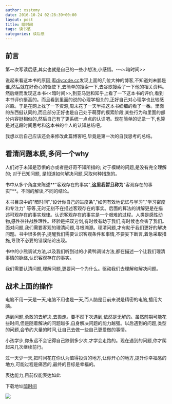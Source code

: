 ```yaml
---
author: xsstomy
date: 2016-10-24 02:28:39+00:00
layout: post
title: 暗时间
tags: 读书感
categories: 读后感
---
```


## 前言

第一次写读后感,其实也就是自己的一些小想法,小感悟。--<<暗时间>>

说起来看这本书的原因,逛[diycode.cc](http://www.diycode.cc/)发现上面的几位大神的博客,不知道刘未鹏是谁,然后就在好奇心的驱使下,去简单的搜索一下,去谷歌搜索了一下他的相关资料。然后继而发现这本书<<暗时间>>,到亚马逊和知乎上看了一下这本书的评价,看到本书评价挺高的。而且看到里面的说的心理学相关的,正好自己对心理学也比较感兴趣。于是在网上找了一下资源,周末花了一天半把这本书细细的看了一番。里面的东西挺认同的,而且部分正好也是自己处于萌芽的摸索阶段,某些行为和里面的部分内容挺相似的,然后自己有了更系统一点点的认识吧。现在简单的记录一下,也算是对这段时间思考和这本书的个人的认知总结吧。

我想以后自己应该还会来修改此篇博客吧,毕竟是第一次的自我思考的总结。

## 看清问题本质,多问一个why

人们对于未知是恐惧的亦或者是好奇不知所措的; 对于模糊的问题,是没有完全理解的; 对于已知问题, 是知道如何解决问题,采取何种措施的。

书中从多个角度来陈述**"客观存在的事实"**,这里我暂且称为**"客观存在的事实"**。不同的解读,不同的结论。

本书目录中的"暗时间","设计你自己的进度条","如何有效地记忆与学习","学习密度和专注力" 等等,无时无刻不在描述客观存在的事实。后面的算法的讲解更是在描述可观存在的事实规律。认识客观存在的事实是一个艰难的过程。人类是感性动物,感性往往战胜理性。经验是把双刃剑,有时候有助于我们,有时候也会害了我们。面对问题,我们需要客观的理清问题,寻根溯源。理清问题,才有助于我们更好的解决问题。书中很多例子,提醒我们需要认识客观条件和事情,不要妄下断言,着急采取措施,导致不必要的错误结论出现。

书中的小熊调试方法,以及我们听到过的小黄鸭调试方法,都在描述一个让我们理清事情的脉络,认识客观存在的事实。

我们需要认清问题,理解问题,更要问一个为什么。驱动我们去理解和解决问题。

## 战术上面的操作

电脑不用一天是一天,电脑不用也是一天,而人脑是目前来说是精密的电脑,擅用大脑。


遇到问题,勇敢的去解决,去搬走。要不然下次遇到,依然是无解的。虽然前期可能花些时间,但是随着解决的问题越多,自身解决问题的能力越强。以后遇到的问题,类型的问题,会节约大量的时间,让自己去做一些自己更爱做的事情。

小孩学步,你永远不会记得自己跌倒多少次,才学会走路的。现在遇到的问题,你才爬起来几次继续前行。


过一天少一天,把时间花在你认为值得投资的地方,让你开心的地方,提升你幸福感的地方,可能过程是痛苦的,最终的目标是幸福的。



表达能力,目前仅能表达如此


下载地址[暗时间](https://github.com/xsstomy/note/blob/master/book/%E6%9A%97%E6%97%B6%E9%97%B4.pdf)


![](/uploads/mypictures/xsstomyzhifubao.png)
